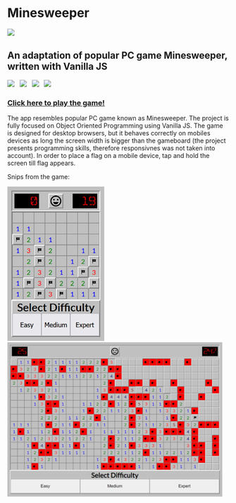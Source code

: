 # Minesweeper

<img width="10%" src="https://store-images.s-microsoft.com/image/apps.28842.13524891213395563.3155ab26-63ac-4a86-b838-a6c6e08b4611.d40aa5ad-007a-4f23-b04f-0d7380cdeda3?mode=scale&q=90&h=270&w=270&background=%230078D7"/>


## An adaptation of popular PC game Minesweeper, written with Vanilla JS
<img src="https://img.shields.io/badge/html5%20-%23e34f26.svg?&style=for-the-badge&logo=html5&logoColor=white" />&nbsp;&nbsp;
<img src="https://img.shields.io/badge/CSS3-1572B6?&style=for-the-badge&logo=css3&logoColor=white" />&nbsp;&nbsp;
<img src="https://img.shields.io/badge/JavaScript-F7DF1E?style=for-the-badge&logo=javascript&logoColor=black" />&nbsp;&nbsp;
<img src="https://img.shields.io/badge/OOP-F7DF1E?style=for-the-badge&logo=javascript&logoColor=black" />&nbsp;&nbsp;

### [Click here to play the game!](https://bartek-swiderski92.github.io/minesweeper/)

The app resembles popular PC game known as Minesweeper. The project is fully focused on Object Oriented Programming using Vanilla JS. The game is designed for desktop browsers, but it behaves correctly on mobiles devices as long the screen width is bigger than the gameboard (the project presents programming skills, therefore responsivnes was not taken into account).
In order to place a flag on a mobile device, tap and hold the screen till flag appears.

Snips from the game:

<div>
<img height="350px" src="https://github.com/bartek-swiderski92/minesweeper/blob/master/snips/easy-win.png?raw=true"/>
<img height="350px" src="https://github.com/bartek-swiderski92/minesweeper/blob/master/snips/expert-defeat.png?raw=true"/>
</div>


